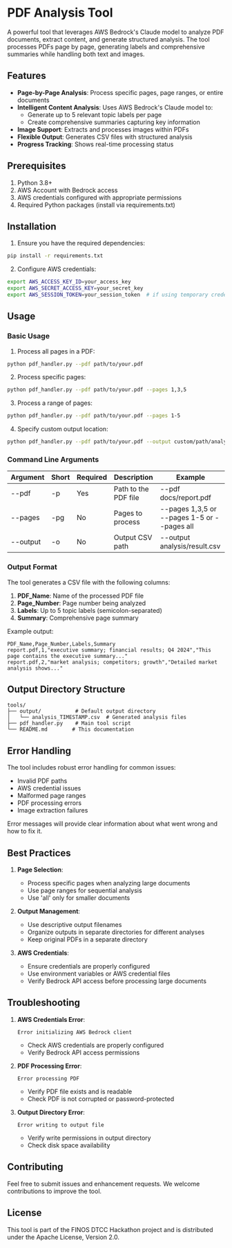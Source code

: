 # PDF Analysis Tool

A powerful tool that leverages AWS Bedrock's Claude model to analyze PDF documents, extract content, and generate structured analysis. The tool processes PDFs page by page, generating labels and comprehensive summaries while handling both text and images.

## Features

- **Page-by-Page Analysis**: Process specific pages, page ranges, or entire documents
- **Intelligent Content Analysis**: Uses AWS Bedrock's Claude model to:
  - Generate up to 5 relevant topic labels per page
  - Create comprehensive summaries capturing key information
- **Image Support**: Extracts and processes images within PDFs
- **Flexible Output**: Generates CSV files with structured analysis
- **Progress Tracking**: Shows real-time processing status

## Prerequisites

1. Python 3.8+
2. AWS Account with Bedrock access
3. AWS credentials configured with appropriate permissions
4. Required Python packages (install via requirements.txt)

## Installation

1. Ensure you have the required dependencies:
```bash
pip install -r requirements.txt
```

2. Configure AWS credentials:
```bash
export AWS_ACCESS_KEY_ID=your_access_key
export AWS_SECRET_ACCESS_KEY=your_secret_key
export AWS_SESSION_TOKEN=your_session_token  # if using temporary credentials
```

## Usage

### Basic Usage

1. Process all pages in a PDF:
```bash
python pdf_handler.py --pdf path/to/your.pdf
```

2. Process specific pages:
```bash
python pdf_handler.py --pdf path/to/your.pdf --pages 1,3,5
```

3. Process a range of pages:
```bash
python pdf_handler.py --pdf path/to/your.pdf --pages 1-5
```

4. Specify custom output location:
```bash
python pdf_handler.py --pdf path/to/your.pdf --output custom/path/analysis.csv
```

### Command Line Arguments

| Argument | Short | Required | Description | Example |
|----------|--------|-----------|-------------|---------|
| --pdf | -p | Yes | Path to the PDF file | --pdf docs/report.pdf |
| --pages | -pg | No | Pages to process | --pages 1,3,5 or --pages 1-5 or --pages all |
| --output | -o | No | Output CSV path | --output analysis/result.csv |

### Output Format

The tool generates a CSV file with the following columns:

1. **PDF_Name**: Name of the processed PDF file
2. **Page_Number**: Page number being analyzed
3. **Labels**: Up to 5 topic labels (semicolon-separated)
4. **Summary**: Comprehensive page summary

Example output:
```csv
PDF_Name,Page_Number,Labels,Summary
report.pdf,1,"executive summary; financial results; Q4 2024","This page contains the executive summary..."
report.pdf,2,"market analysis; competitors; growth","Detailed market analysis shows..."
```

## Output Directory Structure

```
tools/
├── output/           # Default output directory
│   └── analysis_TIMESTAMP.csv  # Generated analysis files
├── pdf_handler.py    # Main tool script
└── README.md        # This documentation
```

## Error Handling

The tool includes robust error handling for common issues:

- Invalid PDF paths
- AWS credential issues
- Malformed page ranges
- PDF processing errors
- Image extraction failures

Error messages will provide clear information about what went wrong and how to fix it.

## Best Practices

1. **Page Selection**:
   - Process specific pages when analyzing large documents
   - Use page ranges for sequential analysis
   - Use 'all' only for smaller documents

2. **Output Management**:
   - Use descriptive output filenames
   - Organize outputs in separate directories for different analyses
   - Keep original PDFs in a separate directory

3. **AWS Credentials**:
   - Ensure credentials are properly configured
   - Use environment variables or AWS credential files
   - Verify Bedrock API access before processing large documents

## Troubleshooting

1. **AWS Credentials Error**:
   ```
   Error initializing AWS Bedrock client
   ```
   - Check AWS credentials are properly configured
   - Verify Bedrock API access permissions

2. **PDF Processing Error**:
   ```
   Error processing PDF
   ```
   - Verify PDF file exists and is readable
   - Check PDF is not corrupted or password-protected

3. **Output Directory Error**:
   ```
   Error writing to output file
   ```
   - Verify write permissions in output directory
   - Check disk space availability

## Contributing

Feel free to submit issues and enhancement requests. We welcome contributions to improve the tool.

## License

This tool is part of the FINOS DTCC Hackathon project and is distributed under the Apache License, Version 2.0.
